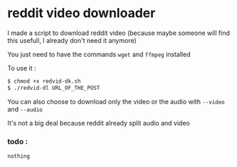 # reddit video downloader

I made a script to download reddit video (because maybe someone will find this usefull, I already don't need it anymore)

You just need to have the commands `wget` and `ffmpeg` installed

To use it :
```sh
$ chmod +x redvid-dk.sh
$ ./redvid-dl URL_OF_THE_POST
```

You can also choose to download only the video or the audio with `--video` and `--audio`

It's not a big deal because reddit already split audio and video

### todo :
```
nothing
```
